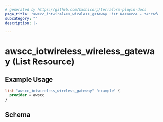 ```yaml
---
# generated by https://github.com/hashicorp/terraform-plugin-docs
page_title: "awscc_iotwireless_wireless_gateway List Resource - terraform-provider-awscc"
subcategory: ""
description: |-
  
---
```


# awscc_iotwireless_wireless_gateway (List Resource)



## Example Usage

```terraform
list "awscc_iotwireless_wireless_gateway" "example" {
  provider = awscc
}
```

<!-- schema generated by tfplugindocs -->
## Schema
